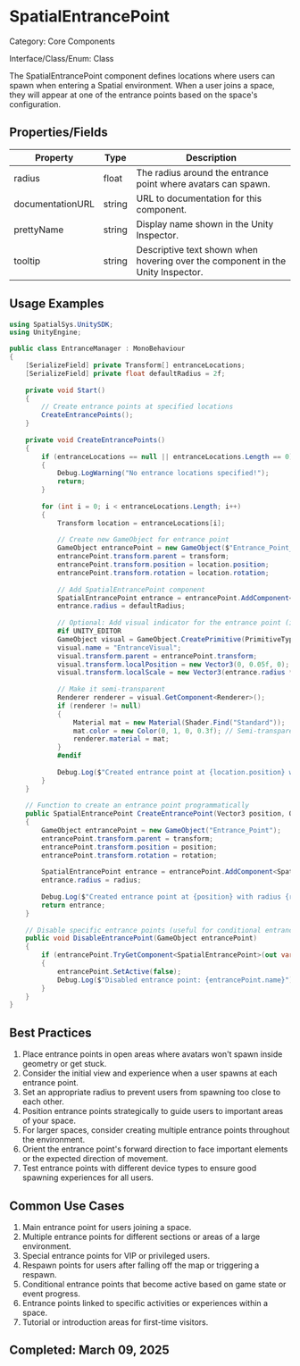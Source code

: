 # SpatialEntrancePoint

Category: Core Components

Interface/Class/Enum: Class

The SpatialEntrancePoint component defines locations where users can spawn when entering a Spatial environment. When a user joins a space, they will appear at one of the entrance points based on the space's configuration.

## Properties/Fields

| Property | Type | Description |
| --- | --- | --- |
| radius | float | The radius around the entrance point where avatars can spawn. |
| documentationURL | string | URL to documentation for this component. |
| prettyName | string | Display name shown in the Unity Inspector. |
| tooltip | string | Descriptive text shown when hovering over the component in the Unity Inspector. |

## Usage Examples

```csharp
using SpatialSys.UnitySDK;
using UnityEngine;

public class EntranceManager : MonoBehaviour
{
    [SerializeField] private Transform[] entranceLocations;
    [SerializeField] private float defaultRadius = 2f;
    
    private void Start()
    {
        // Create entrance points at specified locations
        CreateEntrancePoints();
    }
    
    private void CreateEntrancePoints()
    {
        if (entranceLocations == null || entranceLocations.Length == 0)
        {
            Debug.LogWarning("No entrance locations specified!");
            return;
        }
        
        for (int i = 0; i < entranceLocations.Length; i++)
        {
            Transform location = entranceLocations[i];
            
            // Create new GameObject for entrance point
            GameObject entrancePoint = new GameObject($"Entrance_Point_{i + 1}");
            entrancePoint.transform.parent = transform;
            entrancePoint.transform.position = location.position;
            entrancePoint.transform.rotation = location.rotation;
            
            // Add SpatialEntrancePoint component
            SpatialEntrancePoint entrance = entrancePoint.AddComponent<SpatialEntrancePoint>();
            entrance.radius = defaultRadius;
            
            // Optional: Add visual indicator for the entrance point (in editor only)
            #if UNITY_EDITOR
            GameObject visual = GameObject.CreatePrimitive(PrimitiveType.Cylinder);
            visual.name = "EntranceVisual";
            visual.transform.parent = entrancePoint.transform;
            visual.transform.localPosition = new Vector3(0, 0.05f, 0);
            visual.transform.localScale = new Vector3(entrance.radius * 2, 0.1f, entrance.radius * 2);
            
            // Make it semi-transparent
            Renderer renderer = visual.GetComponent<Renderer>();
            if (renderer != null)
            {
                Material mat = new Material(Shader.Find("Standard"));
                mat.color = new Color(0, 1, 0, 0.3f); // Semi-transparent green
                renderer.material = mat;
            }
            #endif
            
            Debug.Log($"Created entrance point at {location.position} with radius {entrance.radius}");
        }
    }
    
    // Function to create an entrance point programmatically
    public SpatialEntrancePoint CreateEntrancePoint(Vector3 position, Quaternion rotation, float radius)
    {
        GameObject entrancePoint = new GameObject("Entrance_Point");
        entrancePoint.transform.parent = transform;
        entrancePoint.transform.position = position;
        entrancePoint.transform.rotation = rotation;
        
        SpatialEntrancePoint entrance = entrancePoint.AddComponent<SpatialEntrancePoint>();
        entrance.radius = radius;
        
        Debug.Log($"Created entrance point at {position} with radius {radius}");
        return entrance;
    }
    
    // Disable specific entrance points (useful for conditional entrances)
    public void DisableEntrancePoint(GameObject entrancePoint)
    {
        if (entrancePoint.TryGetComponent<SpatialEntrancePoint>(out var entrance))
        {
            entrancePoint.SetActive(false);
            Debug.Log($"Disabled entrance point: {entrancePoint.name}");
        }
    }
}
```

## Best Practices

1. Place entrance points in open areas where avatars won't spawn inside geometry or get stuck.
2. Consider the initial view and experience when a user spawns at each entrance point.
3. Set an appropriate radius to prevent users from spawning too close to each other.
4. Position entrance points strategically to guide users to important areas of your space.
5. For larger spaces, consider creating multiple entrance points throughout the environment.
6. Orient the entrance point's forward direction to face important elements or the expected direction of movement.
7. Test entrance points with different device types to ensure good spawning experiences for all users.

## Common Use Cases

1. Main entrance point for users joining a space.
2. Multiple entrance points for different sections or areas of a large environment.
3. Special entrance points for VIP or privileged users.
4. Respawn points for users after falling off the map or triggering a respawn.
5. Conditional entrance points that become active based on game state or event progress.
6. Entrance points linked to specific activities or experiences within a space.
7. Tutorial or introduction areas for first-time visitors.

## Completed: March 09, 2025